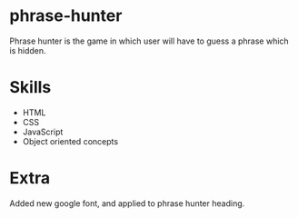 # phrase-hunter
Phrase hunter is the game in which user will have to guess a phrase which is hidden.

# Skills
* HTML
* CSS
* JavaScript
* Object oriented concepts

# Extra
Added new google font, and applied to phrase hunter heading. 
